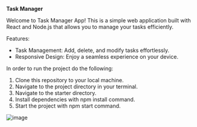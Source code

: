 **Task Manager**

Welcome to Task Manager App! 
This is a simple web application built with React and Node.js that allows you to manage your tasks efficiently.

Features:
* Task Management: Add, delete, and modify tasks effortlessly.
* Responsive Design: Enjoy a seamless experience on your device.

In order to run the project do the following:
1. Clone this repository to your local machine.
2. Navigate to the project directory in your terminal.
3. Navigate to the starter directory.
4. Install dependencies with npm install command.
5. Start the project with npm start command.

![image](https://github.com/MayahLavi/TaskManager/assets/148981946/751a8f34-8214-4cb9-b6cc-f602405eacac)

